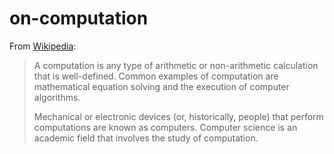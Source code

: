 # on-computation
From [Wikipedia](https://en.wikipedia.org/wiki/Computation):
> A computation is any type of arithmetic or non-arithmetic calculation that is well-defined. Common examples of computation are mathematical equation solving and the execution of computer algorithms.
>
> Mechanical or electronic devices (or, historically, people) that perform computations are known as computers. Computer science is an academic field that involves the study of computation.
